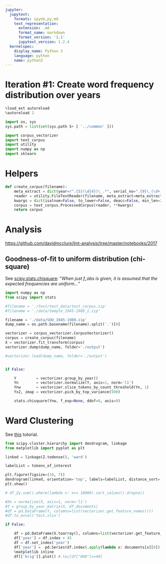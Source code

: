 ```yaml
---
jupyter:
  jupytext:
    formats: ipynb,py,md
    text_representation:
      extension: .md
      format_name: markdown
      format_version: '1.1'
      jupytext_version: 1.2.4
  kernelspec:
    display_name: Python 3
    language: python
    name: python3
---
```


# Iteration #1: Create word frequency distribution over years

```python
%load_ext autoreload
%autoreload 2

import os, sys
sys.path = list(set(sys.path S+ [ '../common' ]))

import corpus_vectorizer
import text_corpus
import utility
import numpy as np
import sklearn

```

# Helpers

```python
def create_corpus(filename):
    meta_extract = dict(year=r".{5}(\d{4})\_.*", serial_no=".{9}\_(\d+).*")
    reader = utility.FileTextReader(filename, meta_extract=meta_extract, compress_whitespaces=True, dehyphen=True)
    kwargs = dict(isalnum=False, to_lower=False, deacc=False, min_len=2, max_len=None, numerals=False)
    corpus = text_corpus.ProcessedCorpus(reader, **kwargs)
    return corpus
```

# Analysis
https://github.com/davidmcclure/lint-analysis/tree/master/notebooks/2017



## Goodness-of-fit to uniform distribution (chi-square)

See [scipy.stats.chisquare](https://docs.scipy.org/doc/scipy/reference/generated/scipy.stats.chisquare.html):
"*When just f_obs is given, it is assumed that the expected frequencies are uniform...*"


```python
import numpy as np
from scipy import stats

#filename = './test/test_data/test_corpus.zip'
#filename = './data/Sample_1945-1989_1.zip'

filename = './data/SOU_1945-1989.zip'
dump_name = os.path.basename(filename).split('.')[0]

vectorizer = corpus_vectorizer.CorpusVectorizer()
corpus = create_corpus(filename)
X = vectorizer.fit_transform(corpus)
vectorizer.dump(dump_name, folder='./output')

#vectorizer.load(dump_name, folder='./output')


if False:

    Y         = vectorizer.group_by_year()
    Yn        = vectorizer.normalize(Y, axis=1, norm='l1')
    Ynw       = vectorizer.slice_tokens_by_count_threshold(Yn, 1)
    Yx2, imap = vectorizer.pick_by_top_variance(500)

    stats.chisquare(Ynw, f_exp=None, ddof=0, axis=0)

```

# Ward Clustering

See [this](https://stackabuse.com/hierarchical-clustering-with-python-and-scikit-learn/) tutorial.


```python
from scipy.cluster.hierarchy import dendrogram, linkage
from matplotlib import pyplot as plt

linked = linkage(Z.todense(), 'ward')

labelList = tokens_of_interest

plt.figure(figsize=(10, 7))
dendrogram(linked, orientation='top', labels=labelList, distance_sort='descending', show_leaf_counts=True)
plt.show()

```

```python
# df_Zy.sum().where(lambda x: x>= 10000).sort_values().dropna()
```

```python
#Xn = normalize(X, axis=1, norm='l1')
#Y = group_by_year_matrix(X, df_documents)
#df = pd.DataFrame(Y, columns=list(vectorizer.get_feature_names()))
#df.to_excel('test.xlsx')

if False:

    df = pd.DataFrame(X.toarray(), columns=list(vectorizer.get_feature_names()))
    df['year'] = df.index + 45
    df = df.set_index('year')
    df['year'] =  pd.Series(df.index).apply(lambda x: documents[x][0])
    %matplotlib inline
    df[['krig']].plot() #.loc[df["000"]==49]

```

